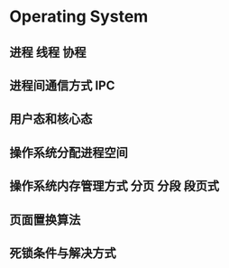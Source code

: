 # Operating System

## 进程 线程 协程

## 进程间通信方式 IPC

## 用户态和核心态

## 操作系统分配进程空间

## 操作系统内存管理方式 分页 分段 段页式

## 页面置换算法

## 死锁条件与解决方式